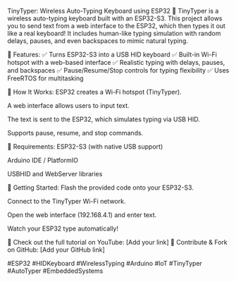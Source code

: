 TinyTyper: Wireless Auto-Typing Keyboard using ESP32 🚀
TinyTyper is a wireless auto-typing keyboard built with an ESP32-S3. This project allows you to send text from a web interface to the ESP32, which then types it out like a real keyboard! It includes human-like typing simulation with random delays, pauses, and even backspaces to mimic natural typing.

🔹 Features:
✅ Turns ESP32-S3 into a USB HID keyboard
✅ Built-in Wi-Fi hotspot with a web-based interface
✅ Realistic typing with delays, pauses, and backspaces
✅ Pause/Resume/Stop controls for typing flexibility
✅ Uses FreeRTOS for multitasking

🔹 How It Works:
ESP32 creates a Wi-Fi hotspot (TinyTyper).

A web interface allows users to input text.

The text is sent to the ESP32, which simulates typing via USB HID.

Supports pause, resume, and stop commands.

🔹 Requirements:
ESP32-S3 (with native USB support)

Arduino IDE / PlatformIO

USBHID and WebServer libraries

🔹 Getting Started:
Flash the provided code onto your ESP32-S3.

Connect to the TinyTyper Wi-Fi network.

Open the web interface (192.168.4.1) and enter text.

Watch your ESP32 type automatically!

📌 Check out the full tutorial on YouTube: [Add your link]
📌 Contribute & Fork on GitHub: [Add your GitHub link]

#ESP32 #HIDKeyboard #WirelessTyping #Arduino #IoT #TinyTyper #AutoTyper #EmbeddedSystems
